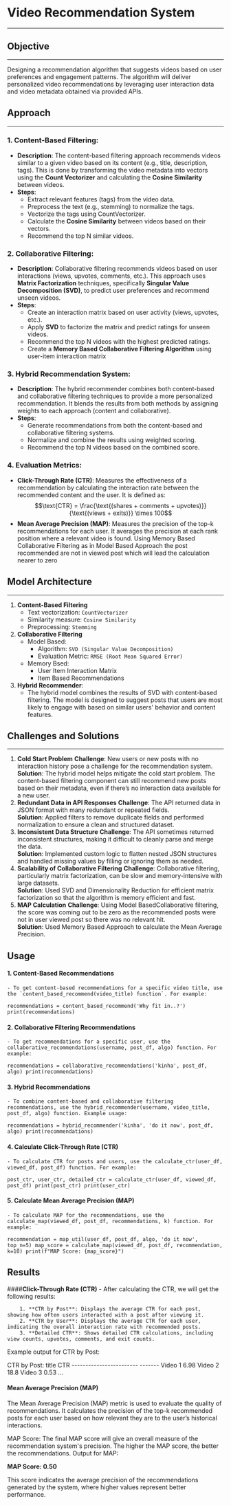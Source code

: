 # Video Recommendation System
---

## Objective
---
Designing a recommendation algorithm that suggests videos based on user preferences and engagement patterns. The algorithm will deliver personalized video recommendations by leveraging user interaction data and video metadata obtained via provided APIs.

## Approach
---
### 1. **Content-Based Filtering**:
   - **Description**: The content-based filtering approach recommends videos similar to a given video based on its content (e.g., title, description, tags). This is done by transforming the video metadata into vectors using the **Count Vectorizer** and calculating the **Cosine Similarity** between videos.
   - **Steps**:
     - Extract relevant features (tags) from the video data.
     - Preprocess the text (e.g., stemming) to normalize the tags.
     - Vectorize the tags using CountVectorizer.
     - Calculate the **Cosine Similarity** between videos based on their vectors.
     - Recommend the top N similar videos.

### 2. **Collaborative Filtering**:
   - **Description**: Collaborative filtering recommends videos based on user interactions (views, upvotes, comments, etc.). This approach uses **Matrix Factorization** techniques, specifically **Singular Value Decomposition (SVD)**, to predict user preferences and recommend unseen videos.
   - **Steps**:
     - Create an interaction matrix based on user activity (views, upvotes, etc.).
     - Apply **SVD** to factorize the matrix and predict ratings for unseen videos.
     - Recommend the top N videos with the highest predicted ratings.
     - Create a **Memory Based Collaborative Filtering Algorithm** using user-item interaction matrix

### 3. **Hybrid Recommendation System**:
   - **Description**: The hybrid recommender combines both content-based and collaborative filtering techniques to provide a more personalized recommendation. It blends the results from both methods by assigning weights to each approach (content and collaborative).
   - **Steps**:
     - Generate recommendations from both the content-based and collaborative filtering systems.
     - Normalize and combine the results using weighted scoring.
     - Recommend the top N videos based on the combined score.

### 4. **Evaluation Metrics**:
   - **Click-Through Rate (CTR)**: Measures the effectiveness of a recommendation by calculating the interaction rate between the recommended content and the user. It is defined as:
     $$\text{CTR} = \frac{\text{(shares + comments + upvotes)}}{\text{(views + exits)}} \times 100$$
   - **Mean Average Precision (MAP)**: Measures the precision of the top-k recommendations for each user. It averages the precision at each rank position where a relevant video is found.
   Using Memory Based Collaborative Filtering as in Model Based Approach the post recommended are not in viewed post which will lead the calculation nearer to zero 

## **Model Architecture**
---
1. **Content-Based Filtering**
    - Text vectorization: `CountVectorizer`
    - Similarity measure: `Cosine Similarity`
    - Preprocessing: `Stemming`
2. **Collaborative Filtering**
    - Model Based:
        - Algorithm: `SVD (Singular Value Decomposition)`
        - Evaluation Metric: `RMSE (Root Mean Squared Error)`
    - Memory Bsed:
        - User Item Interaction Matrix
        - Item Based Recommendations
3. **Hybrid Recommender**:
    - The hybrid model combines the results of SVD with content-based filtering. The model is designed to suggest posts that users are most likely to engage with based on similar users' behavior and content features.
    
## Challenges and Solutions
---
 1. **Cold Start Problem**
**Challenge**: New users or new posts with no interaction history pose a challenge for the recommendation system.<br>
**Solution**: The hybrid model helps mitigate the cold start problem. The content-based filtering component can still recommend new posts based on their metadata, even if there’s no interaction data available for a new user.
2. **Redundant Data in API Responses**
**Challenge**: The API returned data in JSON format with many redundant or repeated fields.<br>
**Solution**: Applied filters to remove duplicate fields and performed normalization to ensure a clean and structured dataset.
3. **Inconsistent Data Structure**
**Challenge**: The API sometimes returned inconsistent structures, making it difficult to cleanly parse and merge the data.<br>
**Solution**: Implemented custom logic to flatten nested JSON structures and handled missing values by filling or ignoring them as needed.
4. **Scalability of Collaborative Filtering**
**Challenge**: Collaborative filtering, particularly matrix factorization, can be slow and memory-intensive with large datasets.<br>
**Solution**: Used SVD and Dimensionality Reduction for efficient matrix factorization so that the algorithm is memory efficient and fast.
5. **MAP Calculation**
**Challenge**: Using Model BasedCollaborative filtering, the score was coming out to be zero as the recommended posts were not in user viewed post so there was no relevant hit.<br>
**Solution**: Used Memory Based Approach to calculate the Mean Average Precision.

## Usage

#### 1. **Content-Based Recommendations**
    - To get content-based recommendations for a specific video title, use the `content_based_recommend(video_title) function`. For example:
`
recommendations = content_based_recommend('Why fit in..?')
print(recommendations)
`
#### 2. **Collaborative Filtering Recommendations**
    - To get recommendations for a specific user, use the collaborative_recommendations(username, post_df, algo) function. For example:

`recommendations = collaborative_recommendations('kinha', post_df, algo)
print(recommendations)`

#### 3. **Hybrid Recommendations**
    - To combine content-based and collaborative filtering recommendations, use the hybrid_recommender(username, video_title, post_df, algo) function. Example usage:

`recommendations = hybrid_recommender('kinha', 'do it now', post_df, algo)
print(recommendations)`

#### 4. **Calculate Click-Through Rate (CTR)**
    - To calculate CTR for posts and users, use the calculate_ctr(user_df, viewed_df, post_df) function. For example:

`post_ctr, user_ctr, detailed_ctr = calculate_ctr(user_df, viewed_df, post_df)
print(post_ctr)
print(user_ctr)
`
#### 5. **Calculate Mean Average Precision (MAP)**
    - To calculate MAP for the recommendations, use the calculate_map(viewed_df, post_df, recommendations, k) function. For example:

`recommendation = map_util(user_df, post_df, algo, 'do it now', top_n=5)
map_score = calculate_map(viewed_df, post_df, recommendation, k=10)
print(f"MAP Score: {map_score}")`

## Results
####**Click-Through Rate (CTR)**
    - After calculating the CTR, we will get the following results:

        1. **CTR by Post**: Displays the average CTR for each post, showing how often users interacted with a post after viewing it.
        2. **CTR by User**: Displays the average CTR for each user, indicating the overall interaction rate with recommended posts.
        3. **Detailed CTR**: Shows detailed CTR calculations, including view counts, upvotes, comments, and exit counts.
Example output for CTR by Post:

CTR by Post:
    title                          CTR
    ------------------------     -------
    Video 1                       6.98
    Video 2                       18.8
    Video 3                       0.53
    ...

#### **Mean Average Precision (MAP)**
The Mean Average Precision (MAP) metric is used to evaluate the quality of recommendations. It calculates the precision of the top-k recommended posts for each user based on how relevant they are to the user’s historical interactions.

MAP Score: The final MAP score will give an overall measure of the recommendation system's precision. The higher the MAP score, the better the recommendations.
Output for MAP:

**MAP Score: 0.50**

This score indicates the average precision of the recommendations generated by the system, where higher values represent better performance.